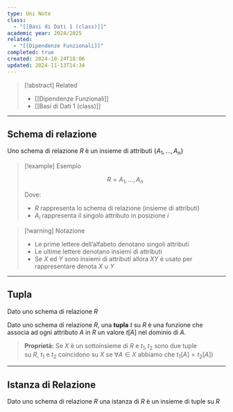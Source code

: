 ```yaml
---
type: Uni Note
class:
  - "[[Basi di Dati 1 (class)]]"
academic year: 2024/2025
related:
  - "[[Dipendenze Funzionali]]"
completed: true
created: 2024-10-24T18:06
updated: 2024-11-13T14:34
---
```

>[!abstract] Related
>- [[Dipendenze Funzionali]]
>- [[Basi di Dati 1 (class)]]

---

## Schema di relazione

Uno schema di relazione $R$ è un insieme di attributi $\{A_{1},…,A_{n}​\}$

>[!example] Esempio
>
>$$
>R=A_{1}​,…,A_{n}
>$$
>
>Dove:
>- $R$ rappresenta lo schema di relazione (insieme di attributi)
>- $A_{i}$ rappresenta il singolo attributo in posizione $i$

>[!warning] Notazione
>- Le prime lettere dell’alfabeto denotano singoli attributi
>- Le ultime lettere denotano insiemi di attributi
>- Se $X$ ed $Y$ sono insiemi di attributi allora $XY$ è usato per rappresentare denota $X∪Y$

---
## Tupla

Dato uno schema di relazione $R$

Dato uno schema di relazione $R$, una **tupla** $t$ su $R$ è una funzione che associa ad ogni attributo $A$ in $R$ un valore $t[A]$ nel dominio di $A$.

>**Proprietà:** Se $X$ è un sottoinsieme di $R$ e $t_{1}​,t_{2}$​ sono due tuple su $R$, $t_{1}$ e $t_{2}$​ coincidono su $X$ se $\forall A \in X$ abbiamo che $t_{1}[A] = t_{2}[A])$

---
## Istanza di Relazione

Dato uno schema di relazione $R$ una istanza di $R$ è un insieme di tuple su $R$

